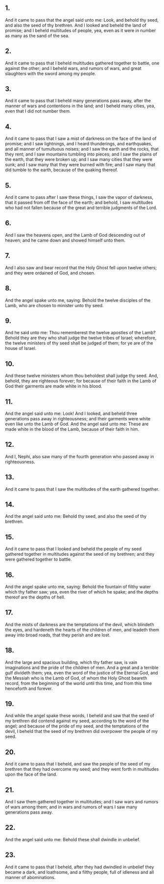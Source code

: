 ## 1.
And it came to pass that the angel said unto me: Look, and behold thy seed, and also the seed of thy brethren. And I looked and beheld the land of promise; and I beheld multitudes of people, yea, even as it were in number as many as the sand of the sea.
## 2.
And it came to pass that I beheld multitudes gathered together to battle, one against the other; and I beheld wars, and rumors of wars, and great slaughters with the sword among my people.
## 3.
And it came to pass that I beheld many generations pass away, after the manner of wars and contentions in the land; and I beheld many cities, yea, even that I did not number them.
## 4.
And it came to pass that I saw a mist of darkness on the face of the land of promise; and I saw lightnings, and I heard thunderings, and earthquakes, and all manner of tumultuous noises; and I saw the earth and the rocks, that they rent; and I saw mountains tumbling into pieces; and I saw the plains of the earth, that they were broken up; and I saw many cities that they were sunk; and I saw many that they were burned with fire; and I saw many that did tumble to the earth, because of the quaking thereof.
## 5.
And it came to pass after I saw these things, I saw the vapor of darkness, that it passed from off the face of the earth; and behold, I saw multitudes who had not fallen because of the great and terrible judgments of the Lord.
## 6.
And I saw the heavens open, and the Lamb of God descending out of heaven; and he came down and showed himself unto them.
## 7.
And I also saw and bear record that the Holy Ghost fell upon twelve others; and they were ordained of God, and chosen.
## 8.
And the angel spake unto me, saying: Behold the twelve disciples of the Lamb, who are chosen to minister unto thy seed.
## 9.
And he said unto me: Thou rememberest the twelve apostles of the Lamb? Behold they are they who shall judge the twelve tribes of Israel; wherefore, the twelve ministers of thy seed shall be judged of them; for ye are of the house of Israel.
## 10.
And these twelve ministers whom thou beholdest shall judge thy seed. And, behold, they are righteous forever; for because of their faith in the Lamb of God their garments are made white in his blood.
## 11.
And the angel said unto me: Look! And I looked, and beheld three generations pass away in righteousness; and their garments were white even like unto the Lamb of God. And the angel said unto me: These are made white in the blood of the Lamb, because of their faith in him.
## 12.
And I, Nephi, also saw many of the fourth generation who passed away in righteousness.
## 13.
And it came to pass that I saw the multitudes of the earth gathered together.
## 14.
And the angel said unto me: Behold thy seed, and also the seed of thy brethren.
## 15.
And it came to pass that I looked and beheld the people of my seed gathered together in multitudes against the seed of my brethren; and they were gathered together to battle.
## 16.
And the angel spake unto me, saying: Behold the fountain of filthy water which thy father saw; yea, even the river of which he spake; and the depths thereof are the depths of hell.
## 17.
And the mists of darkness are the temptations of the devil, which blindeth the eyes, and hardeneth the hearts of the children of men, and leadeth them away into broad roads, that they perish and are lost.
## 18.
And the large and spacious building, which thy father saw, is vain imaginations and the pride of the children of men. And a great and a terrible gulf divideth them; yea, even the word of the justice of the Eternal God, and the Messiah who is the Lamb of God, of whom the Holy Ghost beareth record, from the beginning of the world until this time, and from this time henceforth and forever.
## 19.
And while the angel spake these words, I beheld and saw that the seed of my brethren did contend against my seed, according to the word of the angel; and because of the pride of my seed, and the temptations of the devil, I beheld that the seed of my brethren did overpower the people of my seed.
## 20.
And it came to pass that I beheld, and saw the people of the seed of my brethren that they had overcome my seed; and they went forth in multitudes upon the face of the land.
## 21.
And I saw them gathered together in multitudes; and I saw wars and rumors of wars among them; and in wars and rumors of wars I saw many generations pass away.
## 22.
And the angel said unto me: Behold these shall dwindle in unbelief.
## 23.
And it came to pass that I beheld, after they had dwindled in unbelief they became a dark, and loathsome, and a filthy people, full of idleness and all manner of abominations.
